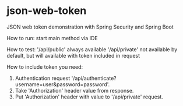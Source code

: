 # json-web-token

JSON web token demonstration with Spring Security and Spring Boot


How to run: start main method via IDE

How to test:
'/api/public' always available
'/api/private' not available by default, but will available with token included in request

How to include token you need:
1. Authentication request '/api/authenticate?username=user&password=password'.
2. Take 'Authorization' header value from response.
3. Put 'Authorization' header with value to '/api/private' request.
